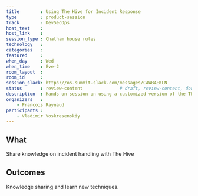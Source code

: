 ```yaml
---
title        : Using The Hive for Incident Response
type         : product-session
track        : DevSecOps
host_text    :
host_link    :
session_type : Chatham house rules
technology   :
categories   :
featured     :
when_day     : Wed
when_time    : Eve-2
room_layout  :
room_id      :
session_slack: https://os-summit.slack.com/messages/CAWB4EKLN
status       : review-content              # draft, review-content, done
description  : Hands on session on using a customized version of the The Hive for Incident Response
organizers   :
    - Francois Raynaud
participants :
    - Vladimir Voskresenskiy
---
```


## What

Share knowledge on incident handling with The Hive

## Outcomes

Knowledge sharing and learn new techniques.
